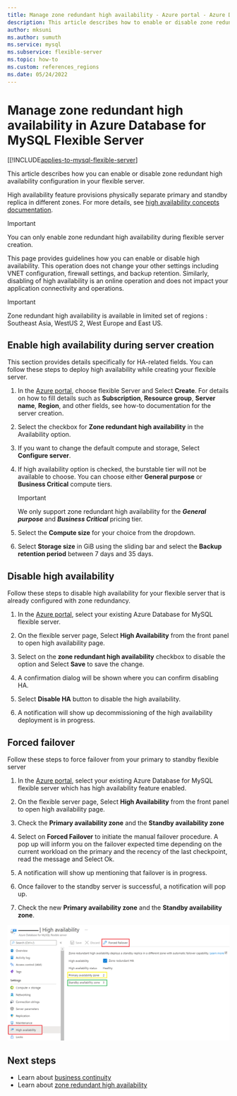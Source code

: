 ```yaml
---
title: Manage zone redundant high availability - Azure portal - Azure Database for MySQL Flexible Server
description: This article describes how to enable or disable zone redundant high availability in Azure Database for MySQL flexible Server through the Azure portal.
author: mksuni
ms.author: sumuth
ms.service: mysql
ms.subservice: flexible-server
ms.topic: how-to
ms.custom: references_regions
ms.date: 05/24/2022
---
```


# Manage zone redundant high availability in Azure Database for MySQL Flexible Server 

[[!INCLUDE[applies-to-mysql-flexible-server](../includes/applies-to-mysql-flexible-server.md)]

This article describes how you can enable or disable zone redundant high availability configuration in your flexible server.

High availability feature provisions physically separate primary and standby replica in different zones. For more details, see [high availability concepts documentation](./concepts/../concepts-high-availability.md).

> [!IMPORTANT]
> You can only enable zone redundant high availability during flexible server creation.

This page provides guidelines how you can enable or disable high availability. This operation does not change your other settings including VNET configuration, firewall settings, and backup retention. Similarly, disabling of high availability is an online operation and does not impact your application connectivity and operations.

> [!IMPORTANT]
> Zone redundant high availability is available in limited set of regions : Southeast Asia, WestUS 2, West Europe and East US.  

## Enable high availability during server creation

This section provides details specifically for HA-related fields. You can follow these steps to deploy high availability while creating your flexible server.

1. In the [Azure portal](https://portal.azure.com/), choose flexible Server and Select **Create**.  For details on how to fill details such as **Subscription**, **Resource group**, **Server name**, **Region**, and other fields, see how-to documentation for the server creation.

2. Select the checkbox for **Zone redundant high availability** in the Availability option.

3. If you want to change the default compute and storage, Select  **Configure server**.

4. If high availability option is checked, the burstable tier will not be available to choose. You can choose either
    **General purpose** or **Business Critical** compute tiers.

    > [!IMPORTANT]
    > We only support zone redundant high availability for the ***General purpose*** and ***Business Critical*** pricing tier.

5. Select the **Compute size** for your choice from the dropdown.

6. Select **Storage size** in GiB using the sliding bar and select the **Backup retention period** between 7 days and 35 days.   

## Disable high availability

Follow these steps to disable high availability for your flexible server that is already configured with zone redundancy.

1. In the [Azure portal](https://portal.azure.com/), select your existing Azure Database for MySQL flexible server.

2. On the flexible server page, Select **High Availability** from the front panel to open high availability page.

3. Select on the **zone redundant high availability** checkbox to disable the option and Select **Save** to save the change.

4. A confirmation dialog will be shown where you can confirm disabling HA.

5. Select **Disable HA** button to disable the high availability.

6. A notification will show up decommissioning of the high availability deployment is in progress.

## Forced failover

Follow these steps to force failover from your primary to standby flexible server

1. In the [Azure portal](https://portal.azure.com/), select your existing Azure Database for MySQL flexible server which has high availability feature enabled.

2. On the flexible server page, Select **High Availability** from the front panel to open high availability page.

3. Check the **Primary availability zone** and the **Standby availability zone**

4. Select on **Forced Failover** to initiate the manual failover procedure. A pop up will inform you on the failover expected time depending on the current workload on the primary and the recency of the last checkpoint, read the message and Select Ok.

5. A notification will show up mentioning that failover is in progress.

6. Once failover to the standby server is successful, a notification will pop up.

7. Check the new **Primary availability zone** and the **Standby availability zone**.

![How to forced failover](media/how-to-configure-high-availability/how-to-forced-failover.png) 

## Next steps

- Learn about [business continuity](./concepts-business-continuity.md)
- Learn about [zone redundant high availability](./concepts-high-availability.md)
